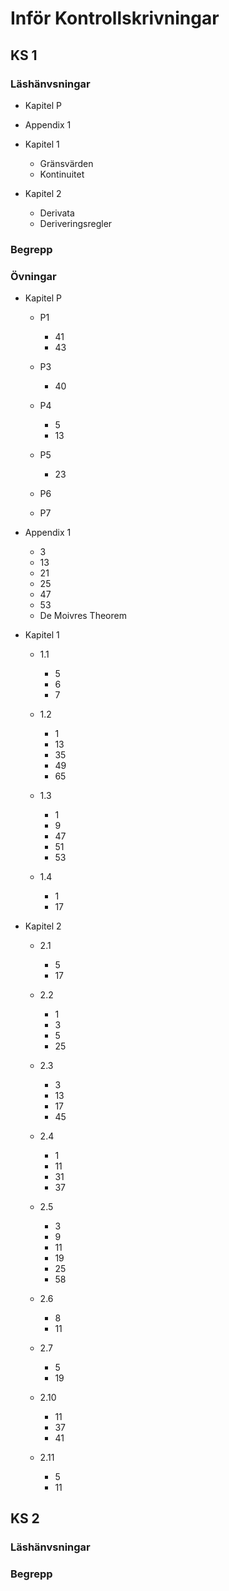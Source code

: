 # Inför Kontrollskrivningar

## KS 1

### Läshänvsningar

- Kapitel P
- Appendix 1

- Kapitel 1

  - Gränsvärden
  - Kontinuitet

- Kapitel 2

  - Derivata
  - Deriveringsregler

### Begrepp

### Övningar

- Kapitel P

  - P1

    - 41
    - 43

  - P3

    - 40

  - P4

    - 5
    - 13

  - P5

    - 23

  - P6

  - P7

- Appendix 1

  - 3
  - 13
  - 21
  - 25
  - 47
  - 53
  - De Moivres Theorem

- Kapitel 1

  - 1.1

    - 5
    - 6
    - 7

  - 1.2

    - 1
    - 13
    - 35
    - 49
    - 65

  - 1.3

    - 1
    - 9
    - 47
    - 51
    - 53

  - 1.4

    - 1
    - 17

- Kapitel 2

  - 2.1

    - 5
    - 17

  - 2.2

    - 1
    - 3
    - 5
    - 25

  - 2.3

    - 3
    - 13
    - 17
    - 45

  - 2.4

    - 1
    - 11
    - 31
    - 37

  - 2.5

    - 3
    - 9
    - 11
    - 19
    - 25
    - 58

  - 2.6

    - 8
    - 11

  - 2.7

    - 5
    - 19

  - 2.10

    - 11
    - 37
    - 41

  - 2.11

    - 5
    - 11

## KS 2

### Läshänvsningar

### Begrepp
